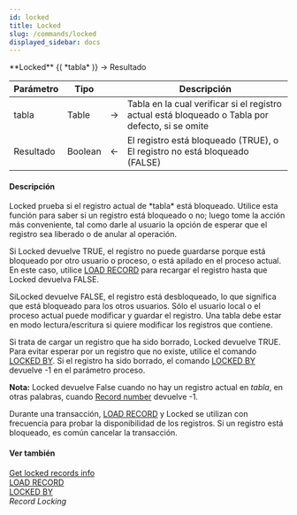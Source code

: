 ```yaml
---
id: locked
title: Locked
slug: /commands/locked
displayed_sidebar: docs
---
```


<!--REF #_command_.Locked.Syntax-->**Locked** {( *tabla* )} -> Resultado<!-- END REF-->
<!--REF #_command_.Locked.Params-->
| Parámetro | Tipo |  | Descripción |
| --- | --- | --- | --- |
| tabla | Table | &#8594;  | Tabla en la cual verificar si el registro actual está bloqueado o Tabla por defecto, si se omite |
| Resultado | Boolean | &#8592; | El registro está bloqueado (TRUE), o El registro no está bloqueado (FALSE) |

<!-- END REF-->

#### Descripción 

<!--REF #_command_.Locked.Summary-->Locked prueba si el registro actual de *tabla* está bloqueado.<!-- END REF--> Utilice esta función para saber si un registro está bloqueado o no; luego tome la acción más conveniente, tal como darle al usuario la opción de esperar que el registro sea liberado o de anular al operación. 

Si Locked devuelve TRUE, el registro no puede guardarse porque está bloqueado por otro usuario o proceso, o está apilado en el proceso actual. En este caso, utilice [LOAD RECORD](load-record.md) para recargar el registro hasta que Locked devuelva FALSE.

SiLocked devuelve FALSE, el registro está desbloqueado, lo que significa que está bloqueado para los otros usuarios. Sólo el usuario local o el proceso actual puede modificar y guardar el registro. Una tabla debe estar en modo lectura/escritura si quiere modificar los registros que contiene.

Si trata de cargar un registro que ha sido borrado, Locked devuelve TRUE. Para evitar esperar por un registro que no existe, utilice el comando [LOCKED BY](locked-by.md). Si el registro ha sido borrado, el comando [LOCKED BY](locked-by.md) devuelve -1 en el parámetro proceso.

**Nota:** Locked devuelve False cuando no hay un registro actual en *tabla*, en otras palabras, cuando [Record number](record-number.md "Record number") devuelve -1.

Durante una transacción, [LOAD RECORD](load-record.md) y Locked se utilizan con frecuencia para probar la disponibilidad de los registros. Si un registro está bloqueado, es común cancelar la transacción.

#### Ver también 

[Get locked records info](get-locked-records-info.md)  
[LOAD RECORD](load-record.md)  
[LOCKED BY](locked-by.md)  
*Record Locking*  